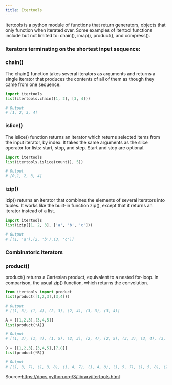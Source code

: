 ```yaml
---
title: Itertools
---
```


Itertools is a python module of functions that return generators, objects that only function when iterated over. 
Some examples of itertool functions include but not limited to: chain(), imap(), product(), and compress().

### Iterators terminating on the shortest input sequence:

### chain()

The chain() function takes several iterators as arguments and returns a single iterator that produces the contents of all of them as though they came from one sequence.

```py
import itertools
list(itertools.chain([1, 2], [3, 4]))

# Output
# [1, 2, 3, 4]
```

### islice()

The islice() function returns an iterator which returns selected items from the input iterator, by index. It takes the same arguments as the slice operator for lists: start, stop, and step. Start and stop are optional.

```py
import itertools
list(itertools.islice(count(), 5))

# Output
# [0,1, 2, 3, 4]
```

### izip()

izip() returns an iterator that combines the elements of several iterators into tuples. It works like the built-in function zip(), except that it returns an iterator instead of a list.

```py
import itertools
list(izip([1, 2, 3], ['a', 'b', 'c']))

# Output
# [(1, 'a'),(2, 'b'),(3, 'c')]
```

### Combinatoric iterators

### product()

product() returns a Cartesian product, equivalent to a nested for-loop. In comparison, the usual zip() function, which returns the convolution.

```py
from itertools import product
list(product([1,2,3],[3,4]))

# Output
# [(1, 3), (1, 4), (2, 3), (2, 4), (3, 3), (3, 4)]

A = [[1,2,3],[3,4,5]]
list(product(*A))

# Output
# [(1, 3), (1, 4), (1, 5), (2, 3), (2, 4), (2, 5), (3, 3), (3, 4), (3, 5)]

B = [[1,2,3],[3,4,5],[7,8]]
list(product(*B))

# Output
# [(1, 3, 7), (1, 3, 8), (1, 4, 7), (1, 4, 8), (1, 5, 7), (1, 5, 8), (2, 3, 7), (2, 3, 8), (2, 4, 7), (2, 4, 8), (2, 5, 7), (2, 5, 8), (3, 3, 7), (3, 3, 8), (3, 4, 7), (3, 4, 8), (3, 5, 7), (3, 5, 8)]
```

Source:https://docs.python.org/3/library/itertools.html
